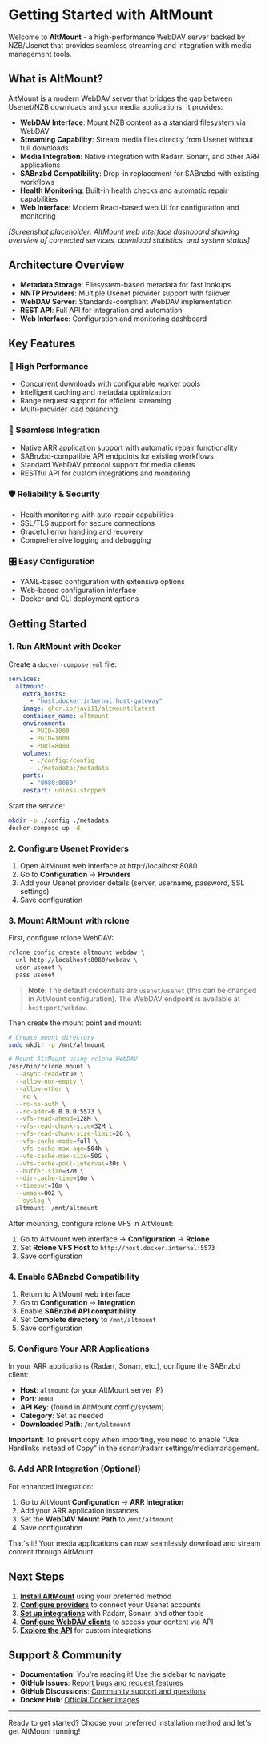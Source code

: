 # Getting Started with AltMount

Welcome to **AltMount** - a high-performance WebDAV server backed by NZB/Usenet that provides seamless streaming and integration with media management tools.

## What is AltMount?

AltMount is a modern WebDAV server that bridges the gap between Usenet/NZB downloads and your media applications. It provides:

- **WebDAV Interface**: Mount NZB content as a standard filesystem via WebDAV
- **Streaming Capability**: Stream media files directly from Usenet without full downloads
- **Media Integration**: Native integration with Radarr, Sonarr, and other ARR applications
- **SABnzbd Compatibility**: Drop-in replacement for SABnzbd with existing workflows
- **Health Monitoring**: Built-in health checks and automatic repair capabilities
- **Web Interface**: Modern React-based web UI for configuration and monitoring

_[Screenshot placeholder: AltMount web interface dashboard showing overview of connected services, download statistics, and system status]_

## Architecture Overview

- **Metadata Storage**: Filesystem-based metadata for fast lookups
- **NNTP Providers**: Multiple Usenet provider support with failover
- **WebDAV Server**: Standards-compliant WebDAV implementation
- **REST API**: Full API for integration and automation
- **Web Interface**: Configuration and monitoring dashboard

## Key Features

### 🚀 High Performance

- Concurrent downloads with configurable worker pools
- Intelligent caching and metadata optimization
- Range request support for efficient streaming
- Multi-provider load balancing

### 🔗 Seamless Integration

- Native ARR application support with automatic repair functionality
- SABnzbd-compatible API endpoints for existing workflows
- Standard WebDAV protocol support for media clients
- RESTful API for custom integrations and monitoring

### 🛡️ Reliability & Security

- Health monitoring with auto-repair capabilities
- SSL/TLS support for secure connections
- Graceful error handling and recovery
- Comprehensive logging and debugging

### 🎛️ Easy Configuration

- YAML-based configuration with extensive options
- Web-based configuration interface
- Docker and CLI deployment options

## Getting Started

### 1. Run AltMount with Docker

Create a `docker-compose.yml` file:

```yaml
services:
  altmount:
    extra_hosts:
      - "host.docker.internal:host-gateway"
    image: ghcr.io/javi11/altmount:latest
    container_name: altmount
    environment:
      - PUID=1000
      - PGID=1000
      - PORT=8080
    volumes:
      - ./config:/config
      - ./metadata:/metadata
    ports:
      - "8080:8080"
    restart: unless-stopped
```

Start the service:

```bash
mkdir -p ./config ./metadata
docker-compose up -d
```

### 2. Configure Usenet Providers

1. Open AltMount web interface at http://localhost:8080
2. Go to **Configuration** → **Providers**
3. Add your Usenet provider details (server, username, password, SSL settings)
4. Save configuration

### 3. Mount AltMount with rclone

First, configure rclone WebDAV:

```bash
rclone config create altmount webdav \
  url http://localhost:8080/webdav \
  user usenet \
  pass usenet
```

> **Note**: The default credentials are `usenet`/`usenet` (this can be changed in AltMount configuration). The WebDAV endpoint is available at `host:port/webdav`.

Then create the mount point and mount:

```bash
# Create mount directory
sudo mkdir -p /mnt/altmount

# Mount AltMount using rclone WebDAV
/usr/bin/rclone mount \
  --async-read=true \
  --allow-non-empty \
  --allow-other \
  --rc \
  --rc-no-auth \
  --rc-addr=0.0.0.0:5573 \
  --vfs-read-ahead=128M \
  --vfs-read-chunk-size=32M \
  --vfs-read-chunk-size-limit=2G \
  --vfs-cache-mode=full \
  --vfs-cache-max-age=504h \
  --vfs-cache-max-size=50G \
  --vfs-cache-poll-interval=30s \
  --buffer-size=32M \
  --dir-cache-time=10m \
  --timeout=10m \
  --umask=002 \
  --syslog \
  altmount: /mnt/altmount
```

After mounting, configure rclone VFS in AltMount:

1. Go to AltMount web interface → **Configuration** → **Rclone**
2. Set **Rclone VFS Host** to `http://host.docker.internal:5573`
3. Save configuration

### 4. Enable SABnzbd Compatibility

1. Return to AltMount web interface
2. Go to **Configuration** → **Integration**
3. Enable **SABnzbd API compatibility**
4. Set **Complete directory** to `/mnt/altmount`
5. Save configuration

### 5. Configure Your ARR Applications

In your ARR applications (Radarr, Sonarr, etc.), configure the SABnzbd client:

- **Host**: `altmount` (or your AltMount server IP)
- **Port**: `8080`
- **API Key**: (found in AltMount config/system)
- **Category**: Set as needed
- **Downloaded Path**: `/mnt/altmount`

**Important**: To prevent copy when importing, you need to enable "Use Hardlinks instead of Copy" in the sonarr/radarr settings/mediamanagement.

### 6. Add ARR Integration (Optional)

For enhanced integration:

1. Go to AltMount **Configuration** → **ARR Integration**
2. Add your ARR application instances
3. Set the **WebDAV Mount Path** to `/mnt/altmount`
4. Save configuration

That's it! Your media applications can now seamlessly download and stream content through AltMount.

## Next Steps

1. **[Install AltMount](Installation/cli)** using your preferred method
2. **[Configure providers](Configuration/providers)** to connect your Usenet accounts
3. **[Set up integrations](Configuration/integration)** with Radarr, Sonarr, and other tools
4. **[Configure WebDAV clients](API/endpoints)** to access your content via API
5. **[Explore the API](API/endpoints)** for custom integrations

## Support & Community

- **Documentation**: You're reading it! Use the sidebar to navigate
- **GitHub Issues**: [Report bugs and request features](https://github.com/javi11/altmount/issues)
- **GitHub Discussions**: [Community support and questions](https://github.com/javi11/altmount/discussions)
- **Docker Hub**: [Official Docker images](https://hub.docker.com/r/javi11/altmount)

---

Ready to get started? Choose your preferred installation method and let's get AltMount running!
